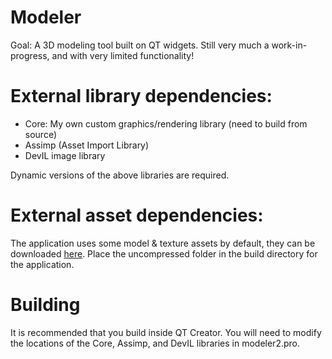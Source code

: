 # Modeler
Goal: A 3D modeling tool built on QT widgets. Still very much a work-in-progress, and with very limited functionality!

# External library dependencies:

- Core: My own custom graphics/rendering library (need to build from source)
- Assimp (Asset Import Library)
- DevIL image library

Dynamic versions of the above libraries are required.

# External asset dependencies:

The application uses some model & texture assets by default, they can be downloaded <a href="projects.markkellogg.org/downloads/Assets.zip">here</a>. Place the uncompressed folder in the build directory for the application.

# Building

It is recommended that you build inside QT Creator. You will need to modify the locations of the Core, Assimp, and DevIL libraries in modeler2.pro. 

